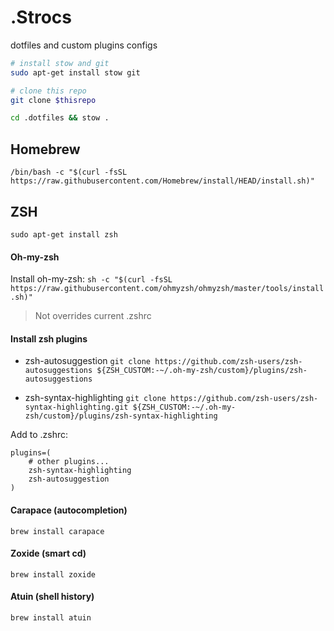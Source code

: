 # .Strocs

dotfiles and custom plugins configs

```bash
# install stow and git
sudo apt-get install stow git

# clone this repo
git clone $thisrepo

cd .dotfiles && stow .
``` 

## Homebrew
`/bin/bash -c "$(curl -fsSL https://raw.githubusercontent.com/Homebrew/install/HEAD/install.sh)"`

## ZSH
`sudo apt-get install zsh`

#### Oh-my-zsh

Install oh-my-zsh:
`sh -c "$(curl -fsSL https://raw.githubusercontent.com/ohmyzsh/ohmyzsh/master/tools/install.sh)"`
> Not overrides current .zshrc

#### Install zsh plugins

- zsh-autosuggestion
    `git clone https://github.com/zsh-users/zsh-autosuggestions ${ZSH_CUSTOM:-~/.oh-my-zsh/custom}/plugins/zsh-autosuggestions`

- zsh-syntax-highlighting
    `git clone https://github.com/zsh-users/zsh-syntax-highlighting.git ${ZSH_CUSTOM:-~/.oh-my-zsh/custom}/plugins/zsh-syntax-highlighting`

Add to .zshrc:
```shell
plugins=(
    # other plugins...
    zsh-syntax-highlighting
    zsh-autosuggestion
)
```

#### Carapace (autocompletion)
`brew install carapace`

#### Zoxide (smart cd)
`brew install zoxide`

#### Atuin (shell history)
`brew install atuin`
